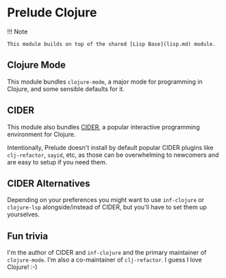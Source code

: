 # Prelude Clojure

!!! Note

    This module builds on top of the shared [Lisp Base](lisp.md) module.

## Clojure Mode

This module bundles `clojure-mode`, a major mode for programming in Clojure,
and some sensible defaults for it.

## CIDER

This module also bundles [CIDER](https://docs.cider.mx), a popular interactive
programming environment for Clojure.

Intentionally, Prelude doesn't install by default popular CIDER plugins like
`clj-refactor`, `sayid`, etc, as those can be overwhelming to newcomers and
are easy to setup if you need them.

## CIDER Alternatives

Depending on your preferences you might want to use `inf-clojure` or `clojure-lsp`
alongside/instead of CIDER, but you'll have to set them up yourselves.

## Fun trivia

I'm the author of CIDER and `inf-clojure` and the primary maintainer of `clojure-mode`. I'm also a co-maintainer of `clj-refactor`. I guess I love Clojure! :-)
